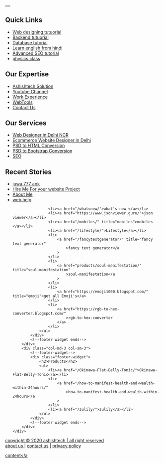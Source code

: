 <style>
    img {
        max-width: 100%;
        object-fit: cover;
    }
</style>
<!--footer-->
<button id="share" class="share">
    <svg
        class="w-6 h-6"
        fill="none"
        stroke="currentColor"
        viewBox="0 0 24 24"
        xmlns="http://www.w3.org/2000/svg"
    >
        <path
            stroke-linecap="round"
            stroke-linejoin="round"
            stroke-width="2"
            d="M8.684 13.342C8.886 12.938 9 12.482 9 12c0-.482-.114-.938-.316-1.342m0 2.684a3 3 0 110-2.684m0 2.684l6.632 3.316m-6.632-6l6.632-3.316m0 0a3 3 0 105.367-2.684 3 3 0 00-5.367 2.684zm0 9.316a3 3 0 105.368 2.684 3 3 0 00-5.368-2.684z"
        ></path>
    </svg>
</button>
<div class="container-fluid">
    <div class="row">
        <div class="col-md-3 col-sm-3">
            <div class="footer-widget">
                <h2>Quick Links</h2>
                <ul>
                    <li><a href="/frontend/ ">Web designing tutuorial</a></li>
                    <li><a href="/backend/backend.html">Backend tutuorial</a></li>
                    <li><a href="/database/">Database tutorial</a></li>
                    <li><a href="/english/english.html">Learn english from hindi</a></li>
                    <li><a href="/seo/seo.html">Advanced SEO tutorial</a></li>
                    <li><a href="https://physicsclass.co">physics class</a></li>
                </ul>
            </div>
        </div>
        <div class="col-md-3 col-sm-3">
            <!--footer-widget-->
            <div class="footer-widget">
                <h2>Our Expertise</h2>
                <ul>
                    <li><a href="/" target="_BLANK">Ashishtech Solution</a></li>
                    <li>
                        <a
                            href="https://www.youtube.com/channel/UCSj5DTDPkqGJ6izZs2CvfQA?view_as=subscriber"
                            >Youtube Channel</a
                        >
                    </li>
                    <li>
                        <a href="https://ashishyadavcs.github.io/developer/#!/portfolio"
                            >Work Experience</a
                        >
                    </li>
                    <li>
                        <a href="https://ashishyadavcs.github.io/developer/#!/portfolio"
                            >WebTools</a
                        >
                    </li>
                    <li><a rel="nofollow,noindex" href="tel:+7068513356">Contact Us</a></li>
                </ul>
            </div>
            <!--footer widget ends-->
        </div>
        <div class="col-md-3 col-sm-3">
            <!--footer-widget-->
            <div class="footer-widget">
                <h2>Our Services</h2>
                <ul>
                    <li>
                        <a
                            href="https://ashishyadavcs.github.io/developer/#!/website-designer-in-delhi"
                            >Web Designer in Delhi NCR</a
                        >
                    </li>
                    <li>
                        <a href="https://ashishyadavcs.github.io/developer/#!/services"
                            >Ecommerce Website Designer in Delhi</a
                        >
                    </li>
                    <li>
                        <a href="https://ashishyadavcs.github.io/developer/#!/services"
                            >PSD to HTML Conversion</a
                        >
                    </li>
                    <li>
                        <a href="https://ashishyadavcs.github.io/developer/#!/services"
                            >PSD to Bootstrap Conversion</a
                        >
                    </li>
                    <li><a href="https://ashishyadavcs.github.io/developer/#!/services">SEO</a></li>
                </ul>
            </div>
            <!--footer widget ends-->
        </div>
        <div class="col-md-3 col-sm-3">
            <!--footer-widget-->
            <div class="footer-widget">
                <h2>Recent Stories</h2>
                <ul>
                    <li>
                        <a href="https://juwa-777-apk-download-for-android.frontendzone.com/"
                            >juwa 777 apk</a
                        >
                    </li>
                    <li>
                        <a
                            rel="nofollow,noindex"
                            href="https://ashishyadavcs.github.io/developer/#!/hireme"
                            >Hire Me For your website Project</a
                        >
                    </li>
                    <li>
                        <a
                            rel="nofollow,noindex"
                            href="https://ashishyadavcs.github.io/developer/#!/aboutme"
                            >About Me</a
                        >
                    </li>
                    <li><a href="/webhelp.html">web help </a></li>

                    <li><a href="/whatsnew/">what's new </a></li>
                    <li><a href="https://www.jsonviewer.guru/">json viewer</a></li>
                    <li><a href="/mobiles/" title="mobiles">mobiles </a></li>
                    <li><a href="/lifestyle/">Lifestyle</a></li>
                    <li>
                        <a href="/fancytextgenerator/" title="fancy text generator"
                            >fancy text generator</a
                        >
                    </li>
                    <li>
                        <a href="products/soul-manifestation/" title="soul-manifestation"
                            >soul-manifestation</a
                        >
                    </li>
                    <li>
                        <a href="https://emoji1000.blogspot.com/" title="emoji">get all Emoji's</a>
                    </li>
                    <li>
                        <a href="https://rgb-to-hex-converter.blogspot.com/"
                            >rgb-to-hex-converter
                        </a>
                    </li>
                </ul>
            </div>
            <!--footer widget ends-->
        </div>
        <div class="col-md-3 col-sm-3">
            <!--footer-widget-->
            <div class="footer-widget">
                <h2>Products</h2>
                <ul>
                    <li><a href="/Okinawa-Flat-Belly-Tonic/">Okinawa-Flat-Belly-Tonic</a></li>
                    <li>
                        <a href="/how-to-manifest-health-and-wealth-within-24hours/"
                            >how-to-manifest-health-and-wealth-within-24hours</a
                        >
                    </li>
                    <li><a href="/zulily/">zulily</a></li>
                </ul>
            </div>
            <!--footer widget ends-->
        </div>
    </div>
</div>
<div class="footer-bottom z-depth-2">
    <a href="">copyright &copy; 2020 ashishtech | all right reserved</a><br />
    <a href="/page/aboutus.html">about us </a> | <a href="/page/contactus.html">contact us</a> |
    <a href="/page/privacypolicy.html">privacy policy</a>
</div>

<!--footer end-->
<!--bottom nav-->

<a id="bottom-menu" class="waves-effect waves-light btn modal-trigger" href="#webdesigntutorial"
    >content</a
>

<!-- Modal Structure -->
<div id="webdesigntutorial" style="height: 100vh" class="modal bottom-sheet z-depth-4">
    <div class="modal-content">
        <div ng-include="'./sidenav.html'"></div>
    </div>
</div>
<script>
    $(document).ready(function () {
        $(".modal").modal();
        $("footer .modal-content ul li a").prepend(
            '<span style="margin-right:10px" class="fa fa-hand-o-right"></span>'
        );
    });
    let themecolor = document.createElement("meta");
    themecolor.name = "theme-color";
    themecolor.content = "#000";
    document.head.append(themecolor);

    document.querySelector(".share").addEventListener("click", () => {
        var urll = window.location.href;
        var whatsappshare;
        if (window.innerWidth > 800) {
            whatsappshare = `https://web.whatsapp.com/send?text=${urll}`;
        } else {
            whatsappshare = `https://api.whatsapp.com/send?text=${urll}`;
        }
        var linktext = document.head.title;
        console.log(linktext);

        if (navigator.share) {
            navigator
                .share({
                    title: "Ashishtech Solutions",
                    text: linktext,
                    url: urll,
                })
                .then(() => console.log("Successful share"))
                .catch(error => console.log("Error sharing", error));
        } else {
            var left = screen.width / 2 - 800 / 2;
            var top = screen.height / 2 - 600 / 2;

            window.open(whatsappshare, "popup", `width=800,height=600,top=${top},left=${left}`);
            return false;
        }
    });
</script>
